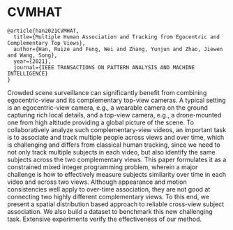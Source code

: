 # CVMHAT

```
@article{han2021CVMHAT,
  title={Multiple Human Association and Tracking from Egocentric and Complementary Top Views}, 
  author={Han, Ruize and Feng, Wei and Zhang, Yunjun and Zhao, Jiewen and Wang, Song},  
  year={2021},  
  journal={IEEE TRANSACTIONS ON PATTERN ANALYSIS AND MACHINE INTELLIGENCE}
}
```

Crowded scene surveillance can significantly benefit from combining egocentric-view and its complementary top-view cameras. A typical setting is an egocentric-view camera, e.g., a wearable camera on the ground capturing rich local details, and a top-view camera, e.g., a drone-mounted one from high altitude providing a global picture of the scene. To collaboratively analyze such complementary-view videos, an important task is to associate and track multiple people across views and over time, which is challenging and differs from classical human tracking, since we need to not only track multiple subjects in each video, but also identify the same
subjects across the two complementary views. This paper formulates it as a constrained mixed integer programming problem, wherein a major challenge is how to effectively measure subjects similarity over time in each video and across two views. Although appearance and motion consistencies well apply to over-time association, they are not good at connecting two highly different complementary views. To this end, we present a spatial distribution based approach to reliable cross-view subject association. We also build a dataset to benchmark this new challenging task. Extensive experiments verify the effectiveness of our method.
